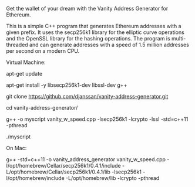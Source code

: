 Get the wallet of your dream with the Vanity Address Generator for Ethereum.


This is a simple C++ program that generates Ethereum addresses with a given prefix. It uses the secp256k1 library for the elliptic curve operations and the OpenSSL library for the hashing operations. The program is multi-threaded and can generate addresses with a speed of 1.5 million addresses per second on a modern CPU.

Virtual Machine:

apt-get update

apt-get install -y libsecp256k1-dev libssl-dev g++

git clone https://github.com/djanssan/vanity-address-generator.git

cd vanity-address-generator/

g++ -o myscript vanity_w_speed.cpp -lsecp256k1 -lcrypto -lssl -std=c++11 -pthread

./myscript




On Mac:

g++ -std=c++11 -o vanity_address_generator vanity_w_speed.cpp -I/opt/homebrew/Cellar/secp256k1/0.4.1/include -L/opt/homebrew/Cellar/secp256k1/0.4.1/lib -lsecp256k1 -I/opt/homebrew/include -L/opt/homebrew/lib -lcrypto -pthread
